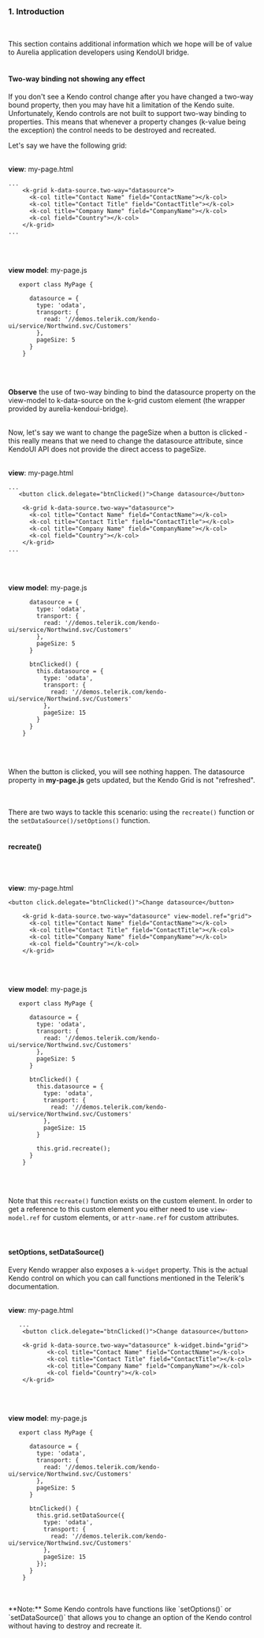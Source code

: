 <br>

### 1. Introduction
<br>

This section contains additional information which we hope will be of value to Aurelia application developers using KendoUI bridge.
<br><br>

#### Two-way binding not showing any effect

If you don't see a Kendo control change after you have changed a two-way bound property, then you may have hit a limitation of the Kendo suite. Unfortunately, Kendo controls are not built to support two-way binding to properties. This means that whenever a property changes (k-value being the exception) the control needs to be destroyed and recreated.

Let's say we have the following grid:
<br><br>

**view**: my-page.html

```
...
    <k-grid k-data-source.two-way="datasource">
      <k-col title="Contact Name" field="ContactName"></k-col>
      <k-col title="Contact Title" field="ContactTitle"></k-col>
      <k-col title="Company Name" field="CompanyName"></k-col>
      <k-col field="Country"></k-col>
    </k-grid>
...
```
<br><br>

**view model**: my-page.js

```
   export class MyPage {

      datasource = {
        type: 'odata',
        transport: {
          read: '//demos.telerik.com/kendo-ui/service/Northwind.svc/Customers'
        },
        pageSize: 5
      }
    }
```
<br><br>

**Observe** the use of two-way binding to bind the datasource property on the view-model to k-data-source on the k-grid custom element (the wrapper provided by aurelia-kendoui-bridge).
<br><br>

Now, let's say we want to change the pageSize when a button is clicked - this really means that we need to change the datasource attribute, since KendoUI API does not provide the direct access to pageSize.
<br><br>


**view**: my-page.html

```
...
   <button click.delegate="btnClicked()">Change datasource</button>

    <k-grid k-data-source.two-way="datasource">
      <k-col title="Contact Name" field="ContactName"></k-col>
      <k-col title="Contact Title" field="ContactTitle"></k-col>
      <k-col title="Company Name" field="CompanyName"></k-col>
      <k-col field="Country"></k-col>
    </k-grid>
...
```
<br><br>

**view model**: my-page.js

```
      datasource = {
        type: 'odata',
        transport: {
          read: '//demos.telerik.com/kendo-ui/service/Northwind.svc/Customers'
        },
        pageSize: 5
      }

      btnClicked() {
        this.datasource = {
          type: 'odata',
          transport: {
            read: '//demos.telerik.com/kendo-ui/service/Northwind.svc/Customers'
          },
          pageSize: 15
        }
      }
    }
```
<br><br>

When the button is clicked, you will see nothing happen. The datasource property in **my-page.js** gets updated, but the Kendo Grid is not "refreshed".
<br><br><br>

There are two ways to tackle this scenario: using the `recreate()` function or the `setDataSource()/setOptions()` function.
<br>
<br>

#### recreate()

<br><br>

**view**: my-page.html

```
<button click.delegate="btnClicked()">Change datasource</button>

    <k-grid k-data-source.two-way="datasource" view-model.ref="grid">
      <k-col title="Contact Name" field="ContactName"></k-col>
      <k-col title="Contact Title" field="ContactTitle"></k-col>
      <k-col title="Company Name" field="CompanyName"></k-col>
      <k-col field="Country"></k-col>
    </k-grid>
```
<br><br>

**view model**: my-page.js

```
   export class MyPage {

      datasource = {
        type: 'odata',
        transport: {
          read: '//demos.telerik.com/kendo-ui/service/Northwind.svc/Customers'
        },
        pageSize: 5
      }

      btnClicked() {
        this.datasource = {
          type: 'odata',
          transport: {
            read: '//demos.telerik.com/kendo-ui/service/Northwind.svc/Customers'
          },
          pageSize: 15
        }

        this.grid.recreate();
      }
    }
```
<br><br>

Note that this `recreate()` function exists on the custom element. In order to get a reference to this custom element you either need to use `view-model.ref` for custom elements, or `attr-name.ref` for custom attributes.
<br><br><br>

#### setOptions, setDataSource()

Every Kendo wrapper also exposes a `k-widget` property. This is the actual Kendo control on which you can call functions mentioned in the Telerik's documentation.
<br><br>

**view**: my-page.html

```
   ...
    <button click.delegate="btnClicked()">Change datasource</button>

    <k-grid k-data-source.two-way="datasource" k-widget.bind="grid">
           <k-col title="Contact Name" field="ContactName"></k-col>
           <k-col title="Contact Title" field="ContactTitle"></k-col>
           <k-col title="Company Name" field="CompanyName"></k-col>
           <k-col field="Country"></k-col>
    </k-grid>

```
<br><br>

**view model**: my-page.js

```
   export class MyPage {

      datasource = {
        type: 'odata',
        transport: {
          read: '//demos.telerik.com/kendo-ui/service/Northwind.svc/Customers'
        },
        pageSize: 5
      }

      btnClicked() {
        this.grid.setDataSource({
          type: 'odata',
          transport: {
            read: '//demos.telerik.com/kendo-ui/service/Northwind.svc/Customers'
          },
          pageSize: 15
        });
      }
    }
```
<br>
<br>
**Note:** Some Kendo controls have functions like `setOptions()` or `setDataSource()` that allows you to change an option of the Kendo control without having to destroy and recreate it.





